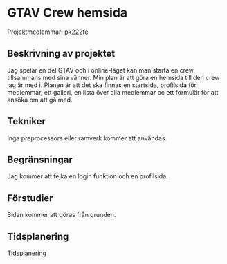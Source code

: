 # GTAV Crew hemsida
Projektmedlemmar: 
[pk222fe](https://github.com/pk222fe)

## Beskrivning av projektet
Jag spelar en del GTAV och i online-läget kan man starta en crew tillsammans med sina vänner. Min plan är att göra en hemsida till den crew jag är med i.
Planen är att det ska finnas en startsida, profilsida för medlemmar, ett galleri, en lista över alla medlemmar oc ett formulär för att ansöka om att gå med.

## Tekniker
Inga preprocessors eller ramverk kommer att användas.

## Begränsningar
Jag kommer att fejka en login funktion och en profilsida.

## Förstudier
Sidan kommer att göras från grunden.

## Tidsplanering
[Tidsplanering](https://docs.google.com/spreadsheet/ccc?key=0AmOmxlbRntUPdEhHUnVPcFI0Um9mVWllSlVXLVFOUmc&usp=sharing)

